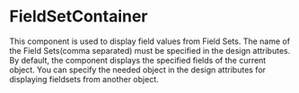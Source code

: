 # FieldSetContainer

This component is used to display field values from Field Sets. The name of the Field Sets(comma separated) must be specified in the design attributes. By default, the component displays the specified fields of the current object. You can specify the needed object in the design attributes for displaying fieldsets from another object. 
